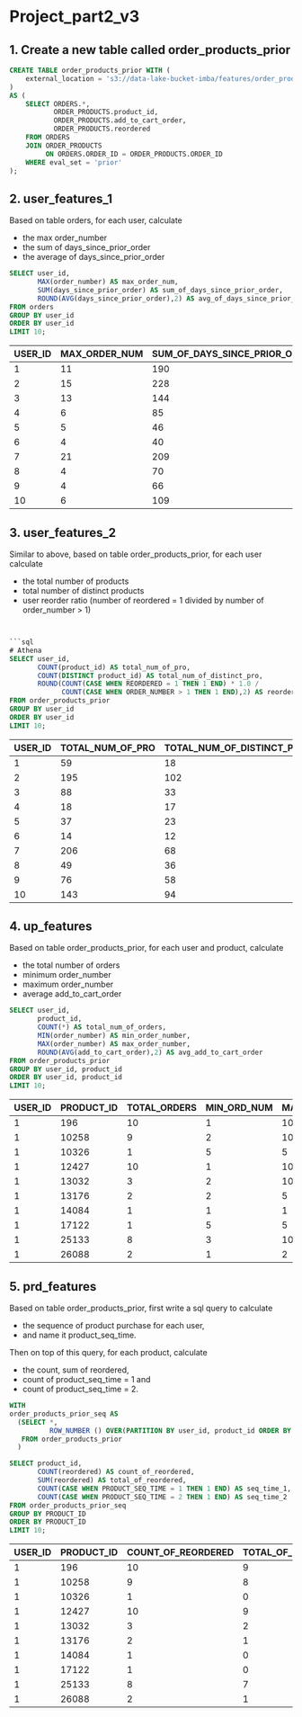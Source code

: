 # Project_part2_v3
## **1. Create a new table called order_products_prior**
```sql
CREATE TABLE order_products_prior WITH (
	external_location = 's3://data-lake-bucket-imba/features/order_products_prior/', format = 'parquet'
) 
AS (
	SELECT ORDERS.*,
           ORDER_PRODUCTS.product_id,
           ORDER_PRODUCTS.add_to_cart_order,
           ORDER_PRODUCTS.reordered
	FROM ORDERS
	JOIN ORDER_PRODUCTS 
         ON ORDERS.ORDER_ID = ORDER_PRODUCTS.ORDER_ID
	WHERE eval_set = 'prior'
);
```

## **2. user_features_1**

Based on table orders, for each user, calculate 
* the max order_number
* the sum of days_since_prior_order 
* the average of days_since_prior_order

```sql
SELECT user_id,
       MAX(order_number) AS max_order_num,
       SUM(days_since_prior_order) AS sum_of_days_since_prior_order,
       ROUND(AVG(days_since_prior_order),2) AS avg_of_days_since_prior_order
FROM orders
GROUP BY user_id
ORDER BY user_id
LIMIT 10;
```
|USER_ID|MAX_ORDER_NUM|SUM_OF_DAYS_SINCE_PRIOR_ORDER|AVG_OF_DAYS_SINCE_PRIOR_ORDER|
|-------|-------------|-----------------------------|-----------------------------|
|1      |11           |190                          |19                           |
|2      |15           |228                          |16.29                        |
|3      |13           |144                          |12                           |
|4      |6            |85                           |17                           |
|5      |5            |46                           |11.5                         |
|6      |4            |40                           |13.33                        |
|7      |21           |209                          |10.45                        |
|8      |4            |70                           |23.33                        |
|9      |4            |66                           |22                           |
|10     |6            |109                          |21.8                         |

## **3. user_features_2**
Similar to above, based on table order_products_prior, for each user calculate
* the total number of products
* total number of distinct products
* user reorder ratio (number of reordered = 1 divided by number of order_number > 1)

```sql


```sql
# Athena
SELECT user_id,
       COUNT(product_id) AS total_num_of_pro,
       COUNT(DISTINCT product_id) AS total_num_of_distinct_pro,
       ROUND(COUNT(CASE WHEN REORDERED = 1 THEN 1 END) * 1.0 / 
             COUNT(CASE WHEN ORDER_NUMBER > 1 THEN 1 END),2) AS reorder_ratio
FROM order_products_prior
GROUP BY user_id
ORDER BY user_id
LIMIT 10;
```
|USER_ID|TOTAL_NUM_OF_PRO|TOTAL_NUM_OF_DISTINCT_PRO|REORDER_RATIO|
|-------|----------------|-------------------------|-------------|
|1      |59              |18                       |0.76         |
|2      |195             |102                      |0.51         |
|3      |88              |33                       |0.71         |
|4      |18              |17                       |0.07         |
|5      |37              |23                       |0.54         |
|6      |14              |12                       |0.20         |
|7      |206             |68                       |0.71         |
|8      |49              |36                       |0.46         |
|9      |76              |58                       |0.39         |
|10     |143             |94                       |0.36         |

## **4. up_features**
Based on table order_products_prior, for each user and product, calculate 
* the total number of orders
* minimum order_number
* maximum order_number
* average add_to_cart_order
```sql
SELECT user_id, 
       product_id,
       COUNT(*) AS total_num_of_orders,
       MIN(order_number) AS min_order_number,
       MAX(order_number) AS max_order_number,
       ROUND(AVG(add_to_cart_order),2) AS avg_add_to_cart_order
FROM order_products_prior
GROUP BY user_id, product_id
ORDER BY user_id, product_id
LIMIT 10;
```

|USER_ID|PRODUCT_ID|TOTAL_ORDERS|MIN_ORD_NUM|MAX_ORD_NUM|AVG_ADD_TO_CART_ORDER|
|-------|----------|------------|--------------|--------------|---------------------|
|1      |196       |10          |1             |10            |1.40                 |
|1      |10258     |9           |2             |10            |3.33                 |
|1      |10326     |1           |5             |5             |5.00                 |
|1      |12427     |10          |1             |10            |3.30                 |
|1      |13032     |3           |2             |10            |6.33                 |
|1      |13176     |2           |2             |5             |6.00                 |
|1      |14084     |1           |1             |1             |2.00                 |
|1      |17122     |1           |5             |5             |6.00                 |
|1      |25133     |8           |3             |10            |4.00                 |
|1      |26088     |2           |1             |2             |4.50                 |


## **5. prd_features**
Based on table order_products_prior, first write a sql query to calculate 
* the sequence of product purchase for each user, 
* and name it product_seq_time. 

Then on top of this query, for each product, calculate 
* the count, sum of reordered, 
* count of product_seq_time = 1 and 
* count of product_seq_time = 2.

```sql
WITH 
order_products_prior_seq AS 
  (SELECT *,
          ROW_NUMBER () OVER(PARTITION BY user_id, product_id ORDER BY order_number) AS product_seq_time
   FROM order_products_prior
  )

SELECT product_id,
       COUNT(reordered) AS count_of_reordered,
       SUM(reordered) AS total_of_reordered,
       COUNT(CASE WHEN PRODUCT_SEQ_TIME = 1 THEN 1 END) AS seq_time_1,
       COUNT(CASE WHEN PRODUCT_SEQ_TIME = 2 THEN 1 END) AS seq_time_2
FROM order_products_prior_seq
GROUP BY PRODUCT_ID
ORDER BY PRODUCT_ID
LIMIT 10;
```
|USER_ID|PRODUCT_ID|COUNT_OF_REORDERED|TOTAL_OF_REORDERED|SEQ_TIME_1|SEQ_TIME_2|
|-------|----------|------------------|------------------|----------|----------|
|1      |196       |10                |9                 |1         |1         |
|1      |10258     |9                 |8                 |1         |1         |
|1      |10326     |1                 |0                 |1         |0         |
|1      |12427     |10                |9                 |1         |1         |
|1      |13032     |3                 |2                 |1         |1         |
|1      |13176     |2                 |1                 |1         |1         |
|1      |14084     |1                 |0                 |1         |0         |
|1      |17122     |1                 |0                 |1         |0         |
|1      |25133     |8                 |7                 |1         |1         |
|1      |26088     |2                 |1                 |1         |1         |